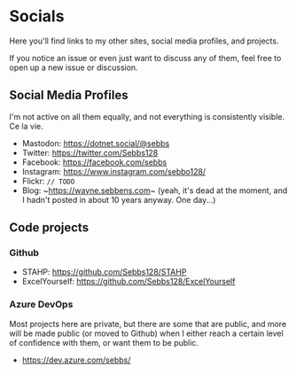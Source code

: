 # Socials
Here you'll find links to my other sites, social media profiles, and projects.

If you notice an issue or even just want to discuss any of them, feel free to open up a new issue or discussion.

## Social Media Profiles

I'm not active on all them equally, and not everything is consistently visible. Ce la vie.

- Mastodon: https://dotnet.social/@sebbs
- Twitter: https://twitter.com/Sebbs128
- Facebook: https://facebook.com/sebbs
- Instagram: https://www.instagram.com/sebbo128/
- Flickr: `// TODO`
- Blog: ~https://wayne.sebbens.com~ (yeah, it's dead at the moment, and I hadn't posted in about 10 years anyway. One day...)

## Code projects
### Github

- STAHP: https://github.com/Sebbs128/STAHP
- ExcelYourself: https://github.com/Sebbs128/ExcelYourself

### Azure DevOps

Most projects here are private, but there are some that are public, and more will be made public (or moved to Github) when I either reach a certain level of confidence with them, or want them to be public.

- https://dev.azure.com/sebbs/
